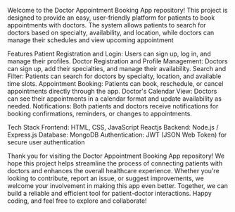 Welcome to the Doctor Appointment Booking App repository! This project is designed to provide an easy, 
user-friendly platform for patients to book appointments with doctors. The system allows patients to search for doctors based on specialty,
availability, and location, while doctors can manage their schedules and view upcoming appointment

Features
Patient Registration and Login: Users can sign up, log in, and manage their profiles.
Doctor Registration and Profile Management: Doctors can sign up, add their specialties, and manage their availability.
Search and Filter: Patients can search for doctors by specialty, location, and available time slots.
Appointment Booking: Patients can book, reschedule, or cancel appointments directly through the app.
Doctor's Calendar View: Doctors can see their appointments in a calendar format and update availability as needed.
Notifications: Both patients and doctors receive notifications for booking confirmations, reminders, or changes to appointments.

Tech Stack
Frontend:
HTML, CSS, JavaScript
Reactjs
Backend:
Node.js / Express.js
Database:
MongoDB
Authentication:
JWT (JSON Web Token) for secure user authentication

Thank you for visiting the Doctor Appointment Booking App repository! We hope this project helps streamline the process of connecting patients with doctors and enhances the overall healthcare experience. Whether you're looking to contribute, report an issue, or suggest improvements, we welcome your involvement in making this app even better. 
Together, we can build a reliable and efficient tool for patient-doctor interactions. Happy coding, and feel free to explore and collaborate!

